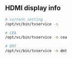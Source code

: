 HDMI display info
---

```sh
# current setting
/opt/vc/bin/tvservice -s

# CEA
/opt/vc/bin/tvservice -m cea

# DMT
/opt/vc/bin/tvservice -m dmt
```
